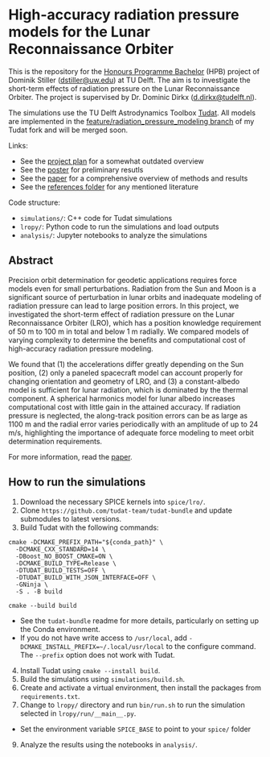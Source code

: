 # High-accuracy radiation pressure models for the Lunar Reconnaissance Orbiter
This is the repository for the [Honours Programme Bachelor](https://www.tudelft.nl/en/student/faculties/ae-student-portal/education/bachelor/honours-programme/information-for-supervisors) (HPB) project of Dominik Stiller (dstiller@uw.edu) at TU Delft. The aim is to investigate the short-term effects of radiation pressure on the Lunar Reconnaissance Orbiter. The project is supervised by Dr. Dominic Dirkx (d.dirkx@tudelft.nl).

The simulations use the TU Delft Astrodynamics Toolbox [Tudat](https://docs.tudat.space/en/latest/). All models are implemented in the [feature/radiation_pressure_modeling branch](https://github.com/DominikStiller/tudat/tree/feature/radiation_pressure_modeling) of my Tudat fork and will be merged soon.

Links:
* See the [project plan](planning/build/main.pdf) for a somewhat outdated overview
* See the [poster](poster/build/poster.pdf) for preliminary resutls
* See the [paper](paper/build/main.pdf) for a comprehensive overview of methods and results
* See the [references folder](references/) for any mentioned literature

Code structure:
* `simulations/`: C++ code for Tudat simulations
* `lropy/`: Python code to run the simulations and load outputs
* `analysis/`: Jupyter notebooks to analyze the simulations


## Abstract
Precision orbit determination for geodetic applications requires force models even for small perturbations. Radiation from the Sun and Moon is a significant source of perturbation in lunar orbits and inadequate modeling of radiation pressure can lead to large position errors. In this project, we investigated the short-term effect of radiation pressure on the Lunar Reconnaissance Orbiter (LRO), which has a position knowledge requirement of 50 m to 100 m in total and below 1 m radially. We compared models of varying complexity to determine the benefits and computational cost of high-accuracy radiation pressure modeling.

We found that
    (1) the accelerations differ greatly depending on the Sun position,
    (2) only a paneled spacecraft model can account properly for changing orientation and geometry of LRO, and
    (3) a constant-albedo model is sufficient for lunar radiation, which is dominated by the thermal component. A spherical harmonics model for lunar albedo increases computational cost with little gain in the attained accuracy.
If radiation pressure is neglected, the along-track position errors can be as large as 1100 m and the radial error varies periodically with an amplitude of up to 24 m/s, highlighting the importance of adequate force modeling to meet orbit determination requirements.

For more information, read the [paper](paper/build/main.pdf).



## How to run the simulations

1. Download the necessary SPICE kernels into `spice/lro/`.
2. Clone `https://github.com/tudat-team/tudat-bundle` and update submodules to latest versions.
3. Build Tudat with the following commands:
```
cmake -DCMAKE_PREFIX_PATH="${conda_path}" \
  -DCMAKE_CXX_STANDARD=14 \
  -DBoost_NO_BOOST_CMAKE=ON \
  -DCMAKE_BUILD_TYPE=Release \
  -DTUDAT_BUILD_TESTS=OFF \
  -DTUDAT_BUILD_WITH_JSON_INTERFACE=OFF \
  -GNinja \
  -S . -B build

cmake --build build
```
 * See the `tudat-bundle` readme for more details, particularly on setting up the Conda environment.
 * If you do not have write access to `/usr/local`, add `-DCMAKE_INSTALL_PREFIX=~/.local/usr/local` to the configure command. The `--prefix` option does not work with Tudat.
4. Install Tudat using `cmake --install build`.
5. Build the simulations using `simulations/build.sh`.
6. Create and activate a virtual environment, then install the packages from `requirements.txt`.
8. Change to `lropy/` directory and run `bin/run.sh` to run the simulation selected in `lropy/run/__main__.py`.
 * Set the environment variable `SPICE_BASE` to point to your `spice/` folder
9. Analyze the results using the notebooks in `analysis/`.

